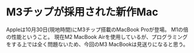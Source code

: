 # M3チップが採用された新作Mac

Appleは10月30日(現地時間)にM3チップ搭載のMacBook Proが登場。
M1の倍の性能ということ。
現在M2 MacBook Airを使用しているが、プログラミングをする上では全く問題ないため、今回のM3 MacBookは見送りになると思う。
